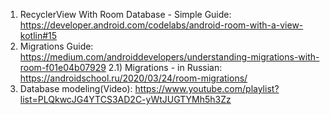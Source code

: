 1) RecyclerView With Room Database - Simple Guide: https://developer.android.com/codelabs/android-room-with-a-view-kotlin#15
2) Migrations Guide: https://medium.com/androiddevelopers/understanding-migrations-with-room-f01e04b07929
2.1) Migrations - in Russian: https://androidschool.ru/2020/03/24/room-migrations/
3) Database modeling(Video): https://www.youtube.com/playlist?list=PLQkwcJG4YTCS3AD2C-yWtJUGTYMh5h3Zz